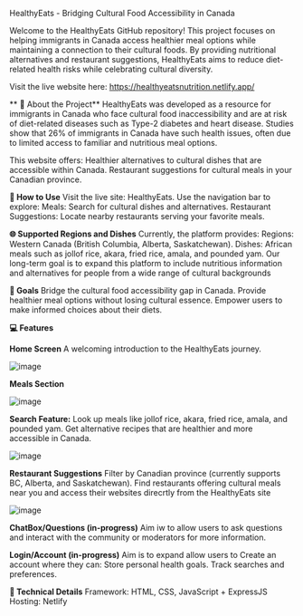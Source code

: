 
HealthyEats - Bridging Cultural Food Accessibility in Canada

Welcome to the HealthyEats GitHub repository! This project focuses on helping immigrants in Canada access healthier meal options while maintaining a connection to their cultural foods. By providing nutritional alternatives and restaurant suggestions, HealthyEats aims to reduce diet-related health risks while celebrating cultural diversity.

Visit the live website here: https://healthyeatsnutrition.netlify.app/

**
🌟 About the Project**
HealthyEats was developed as a resource for immigrants in Canada who face cultural food inaccessibility and are at risk of diet-related diseases such as Type-2 diabetes and heart disease. Studies show that 26% of immigrants in Canada have such health issues, often due to limited access to familiar and nutritious meal options.

This website offers:
Healthier alternatives to cultural dishes that are accessible within Canada.
Restaurant suggestions for cultural meals in your Canadian province.

**🚀 How to Use**
Visit the live site: HealthyEats.
Use the navigation bar to explore:
Meals: Search for cultural dishes and alternatives.
Restaurant Suggestions: Locate nearby restaurants serving your favorite meals.

**🌐 Supported Regions and Dishes**
Currently, the platform provides:
Regions: Western Canada (British Columbia, Alberta, Saskatchewan).
Dishes: African meals such as jollof rice, akara, fried rice, amala, and pounded yam.
Our long-term goal is to expand this platform to include nutritious information and alternatives for people from a wide range of cultural backgrounds


**🎯 Goals**
Bridge the cultural food accessibility gap in Canada.
Provide healthier meal options without losing cultural essence.
Empower users to make informed choices about their diets.


**💻 Features**

**Home Screen**
A welcoming introduction to the HealthyEats journey.


![image](https://github.com/user-attachments/assets/0a9685c2-dd47-47d2-8edf-88616a7ab9d5)





**Meals Section**


![image](https://github.com/user-attachments/assets/ddff7029-c48d-4746-bcf2-9a9723f9b0be)




**Search Feature:**
Look up meals like jollof rice, akara, fried rice, amala, and pounded yam.
Get alternative recipes that are healthier and more accessible in Canada.


![image](https://github.com/user-attachments/assets/005757a0-c5af-47ba-91a4-3b16118746ce)


**Restaurant Suggestions**
Filter by Canadian province (currently supports BC, Alberta, and Saskatchewan).
Find restaurants offering cultural meals near you and access their websites direcrtly from the HealthyEats site


![image](https://github.com/user-attachments/assets/8b071db1-e927-4fd8-9e1c-6509b3a05628)





**ChatBox/Questions (in-progress)**
Aim iw to allow users to ask questions and interact with the community or moderators for more information.

**Login/Account (in-progress)**
Aim is to expand allow users to Create an account where they can:
Store personal health goals.
Track searches and preferences.


**🧩 Technical Details**
Framework: HTML, CSS, JavaScript + ExpressJS
Hosting: Netlify



